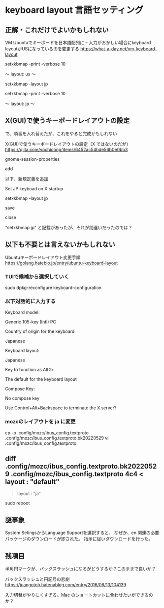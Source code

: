 # keyboard layout 言語セッティング

## 正解・これだけでよいかもしれない

VM Ubuntuでキーボードを日本語配列に – 入力がおかしい場合にkeyboard layoutがUSになっているのを変更する
https://what-a-day.net/vm-keyboard-layout

setxkbmap -print -verbose 10

〜
layout:     us
〜

setxkbmap -layout jp

setxkbmap -print -verbose 10

〜
layout:     jp
〜

## X(GUI)で使うキーボードレイアウトの設定

で、順番を入れ替えたが、これをやると完成かもしれない

X(GUI)で使うキーボードレイアウトの設定（X ではないのだが）
https://qiita.com/vochicong/items/6452ac54bde56b0e0bb3

gnome-session-properties

add

以下、新規定義を追加

Set JP keyboad on X startup

setxkbmap -layout jp



save

close


"setxkbmap jp" と記載があったが、それが間違いだったのでは？

## 以下も不要とは言えないかもしれない

Ubuntuキーボードレイアウト変更手順
https://golang.hateblo.jp/entry/ubuntu-keyboard-layout


### TUIで候補から選択していく

sudo dpkg-reconfigure keyboard-configuration

### 以下対話的に入力する

Keyboard model:

  Generic 105-key (Intl) PC


Country of origin for the keyboard:

  Japanese


Keyboard layout:

  Japanese


Key to function as AltGr:

  The default for the keyboard layout


Compose Key:

  No compose key


Use Control+Alt+Backspace to terminate the X server?

  <No>

### mozcのレイアウトを ja に変更


cp -p .config/mozc/ibus_config.textproto .config/mozc/ibus_config.textproto.bk20220529
vi .config/mozc/ibus_config.textproto


diff .config/mozc/ibus_config.textproto.bk20220529 .config/mozc/ibus_config.textproto
4c4
<   layout : "default"
---
>   layout : "ja"


sudo reboot




## 謎事象


System SetingsからLanguage Supportを選択すると、
なぜか、en 関連の必要パッケージのダウンロードが即された。
指示に従いダウンロードを行った。




## 残項目

半角円マークが、バックスラッシュになるがどうするか？このままで良いか？

バックスラッシュと円記号の悲劇
https://juangotoh.hatenablog.com/entry/2016/06/13/104139

入力切替がやりにくすぎる。Mac のショートカットに合わせたいができるのか？


